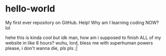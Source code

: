# hello-world
My first ever repository on GitHub. Help! Why am I learning coding NOW? lol

hehe this is kinda cool but idk man, how am i supposed to finish ALL of my website in like 8 hours? wuhu, lord, bless me with superhuman powers please, i don't wanna die, pls pls ;| 
